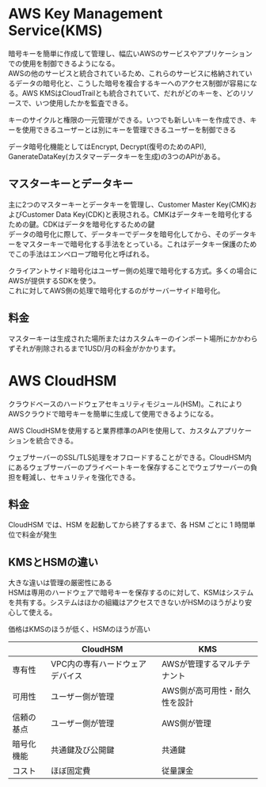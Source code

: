 # AWS Key Management Service(KMS)  
暗号キーを簡単に作成して管理し、幅広いAWSのサービスやアプリケーションでの使用を制御できるようになる。  
AWSの他のサービスと統合されているため、これらのサービスに格納されているデータの暗号化と、こうした暗号を複合するキーへのアクセス制御が容易になる。AWS KMSはCloudTrailとも統合されていて、だれがどのキーを、どのリソースで、いつ使用したかを監査できる。  

キーのサイクルと権限の一元管理ができる。いつでも新しいキーを作成でき、キーを使用できるユーザーとは別にキーを管理できるユーザーを制御できる  

データ暗号化機能としてはEncrypt, Decrypt(復号のためのAPI), GanerateDataKey(カスタマーデータキーを生成)の3つのAPIがある。  
  
## マスターキーとデータキー  
主に2つのマスターキーとデータキーを管理し、Customer Master Key(CMK)およびCustomer Data Key(CDK)と表現される。CMKはデータキーを暗号化するための鍵。CDKはデータを暗号化するための鍵  
データの暗号化に際して、データキーでデータを暗号化してから、そのデータキーをマスターキーで暗号化する手法をとっている。これはデータキー保護のためでこの手法はエンベロープ暗号化と呼ばれる。  
  
クライアントサイド暗号化はユーザー側の処理で暗号化する方式。多くの場合にAWSが提供するSDKを使う。  
これに対してAWS側の処理で暗号化するのがサーバーサイド暗号化。
  
## 料金  
マスターキーは生成された場所またはカスタムキーのインポート場所にかかわらずそれが削除されるまで1USD/月の料金がかかります。  


# AWS CloudHSM  
クラウドベースのハードウェアセキュリティモジュール(HSM)。これによりAWSクラウドで暗号キーを簡単に生成して使用できるようになる。  

AWS CloudHSMを使用すると業界標準のAPIを使用して、カスタムアプリケーションを統合できる。  

ウェブサーバーのSSL/TLS処理をオフロードすることができる。CloudHSM内にあるウェブサーバーのプライベートキーを保存することでウェブサーバーの負担を軽減し、セキュリティを強化できる。  

## 料金
CloudHSM では、HSM を起動してから終了するまで、各 HSM ごとに 1 時間単位で料金が発生  

## KMSとHSMの違い  
大きな違いは管理の厳密性にある    
HSMは専用のハードウェアで暗号キーを保存するのに対して、KSMはシステムを共有する。システムはほかの組織はアクセスできないがHSMのほうがより安心して使える。    
  
価格はKMSのほうが低く、HSMのほうが高い  


||  CloudHSM  |  KMS  |
|  ----  |  ----  |  ----  |
|  専有性  |  VPC内の専有ハードウェアデバイス  |  AWSが管理するマルチテナント  |
|  可用性  |  ユーザー側が管理  |  AWS側が高可用性・耐久性を設計  |
|  信頼の基点  |  ユーザー側が管理  |  AWS側が管理  |
|  暗号化機能  |  共通鍵及び公開鍵  |  共通鍵  |
|  コスト  |  ほぼ固定費  |  従量課金  |  
  
